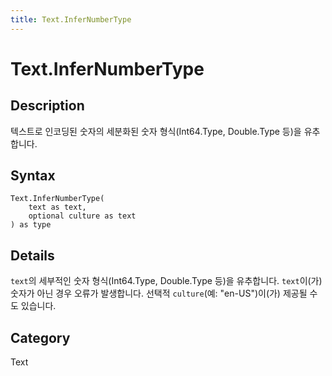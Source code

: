 ```yaml
---
title: Text.InferNumberType
---
```


# Text.InferNumberType


## Description

텍스트로 인코딩된 숫자의 세분화된 숫자 형식(Int64.Type, Double.Type 등)을 유추합니다.


## Syntax

```powerquery
Text.InferNumberType(
    text as text,
    optional culture as text
) as type
```


## Details

<code>text</code>의 세부적인 숫자 형식(Int64.Type, Double.Type 등)을 유추합니다. <code>text</code>이(가) 숫자가 아닌 경우 오류가 발생합니다. 선택적 <code>culture</code>(예: "en-US")이(가) 제공될 수도 있습니다.



## Category
Text
